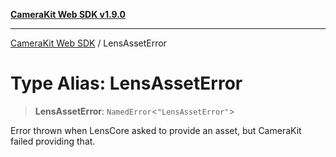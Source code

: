 [**CameraKit Web SDK v1.9.0**](../README.md)

***

[CameraKit Web SDK](../globals.md) / LensAssetError

# Type Alias: LensAssetError

> **LensAssetError**: `NamedError`\<`"LensAssetError"`\>

Error thrown when LensCore asked to provide an asset, but CameraKit failed providing that.
